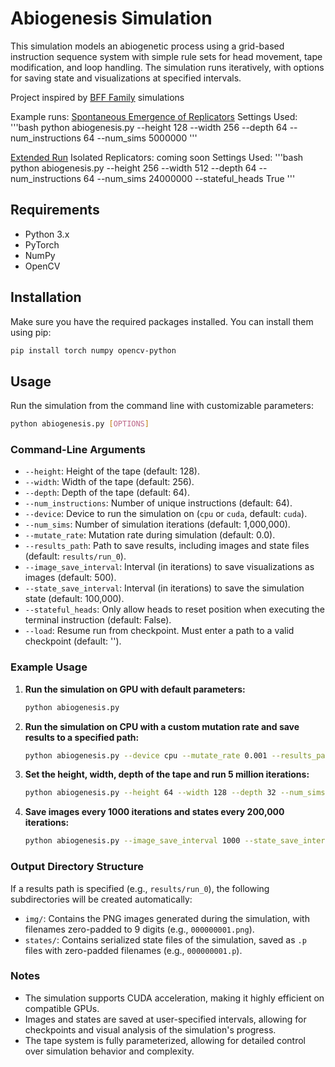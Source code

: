 # Abiogenesis Simulation

This simulation models an abiogenetic process using a grid-based instruction sequence system with simple rule sets for head movement, tape modification, and loop handling. The simulation runs iteratively, with options for saving state and visualizations at specified intervals.

Project inspired by [BFF Family](https://arxiv.org/pdf/2406.19108) simulations

Example runs:
[Spontaneous Emergence of Replicators](https://www.youtube.com/watch?v=P-fpHKOhPSg)
Settings Used:
'''bash
python abiogenesis.py --height 128 --width 256 --depth 64 --num_instructions 64 --num_sims 5000000
'''

[Extended Run](https://www.youtube.com/watch?v=zefGNLQRyCY)
Isolated Replicators: coming soon
Settings Used:
'''bash
python abiogenesis.py --height 256 --width 512 --depth 64 --num_instructions 64 --num_sims 24000000 --stateful_heads True
'''


## Requirements

- Python 3.x
- PyTorch
- NumPy
- OpenCV

## Installation

Make sure you have the required packages installed. You can install them using pip:

```bash
pip install torch numpy opencv-python
```

## Usage

Run the simulation from the command line with customizable parameters:

```bash
python abiogenesis.py [OPTIONS]
```

### Command-Line Arguments

- `--height`: Height of the tape (default: 128).
- `--width`: Width of the tape (default: 256).
- `--depth`: Depth of the tape (default: 64).
- `--num_instructions`: Number of unique instructions (default: 64).
- `--device`: Device to run the simulation on (`cpu` or `cuda`, default: `cuda`).
- `--num_sims`: Number of simulation iterations (default: 1,000,000).
- `--mutate_rate`: Mutation rate during simulation (default: 0.0).
- `--results_path`: Path to save results, including images and state files (default: `results/run_0`).
- `--image_save_interval`: Interval (in iterations) to save visualizations as images (default: 500).
- `--state_save_interval`: Interval (in iterations) to save the simulation state (default: 100,000).
- `--stateful_heads`: Only allow heads to reset position when executing the terminal instruction (default: False).
- `--load`: Resume run from checkpoint. Must enter a path to a valid checkpoint (default: '').

### Example Usage

1. **Run the simulation on GPU with default parameters:**

    ```bash
    python abiogenesis.py
    ```

2. **Run the simulation on CPU with a custom mutation rate and save results to a specified path:**

    ```bash
    python abiogenesis.py --device cpu --mutate_rate 0.001 --results_path results/run_1
    ```

3. **Set the height, width, depth of the tape and run 5 million iterations:**

    ```bash
    python abiogenesis.py --height 64 --width 128 --depth 32 --num_sims 5000000
    ```

4. **Save images every 1000 iterations and states every 200,000 iterations:**

    ```bash
    python abiogenesis.py --image_save_interval 1000 --state_save_interval 200000
    ```

### Output Directory Structure

If a results path is specified (e.g., `results/run_0`), the following subdirectories will be created automatically:

- `img/`: Contains the PNG images generated during the simulation, with filenames zero-padded to 9 digits (e.g., `000000001.png`).
- `states/`: Contains serialized state files of the simulation, saved as `.p` files with zero-padded filenames (e.g., `000000001.p`).

### Notes

- The simulation supports CUDA acceleration, making it highly efficient on compatible GPUs.
- Images and states are saved at user-specified intervals, allowing for checkpoints and visual analysis of the simulation's progress.
- The tape system is fully parameterized, allowing for detailed control over simulation behavior and complexity.

